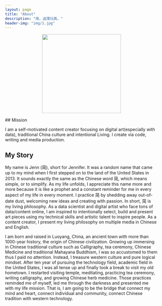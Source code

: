```yaml
---
layout: page
title: "About"
description: "简，返璞归真。"
header-img: "img/1.jpg"
---
```


<center>
<p><img src="https://github.com/jenniferhe/jenniferhe.github.io/blob/master/images/self.jpg?raw=true" width="260" align="center"/></p>
</center>
## Mission

I am a self-motivated content creator focusing on digital art(especially with data), traditional China culture and intentional Living. I create via code, writing and media production.

## My Story

My name is Jenn (简), short for Jennifer. It was a random name that came up to my mind when I first stepped on to the land of the United States in 2013. It sounds exactly the same as the Chinese word 简, which means simple, or to simplify. As my life unfolds, I appreciate this name more and more because it is like a prophet and a constant reminder for me in every aspect of my life in every moment. I practice 简 by shedding away out-of-date dust, welcoming new ideas and creating with passion. In short, 简 is my living philosophy. As a data scientist and digital artist who face tons of data/content online, I am inspired to intentionally select, build and present art pieces using my technical skills and artistic talent to inspire people. As a content creator, I present my living philosophy on multiple media in Chinese and English.

I am born and raised in Luoyang, China, an ancient town with more than 1000-year history, the origin of Chinese civilization. Growing up immersing in Chinese traditional culture such as Calligraphy, tea ceremony, Chinese Medicine and traditional Mahayana Buddhism, I was so accustomed to them thus I paid no attention. Instead, I treasure western culture and pure logical mindset. After ten year of pursuing the technology field, academic field in the United States, I was all tense up and finally took a break to visit my old hometown. I restarted visiting temple, meditating, practicing tea ceremony, writing calligraphy, and growing Chinese herb medicine. Those practices reminded me of myself, led me through the darkness and presented me with my life mission. That is, I am going to be the bridge that connect my mind and heart, connect individual and community, connect Chinese tradition with western technology.

